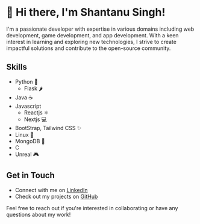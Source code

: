 # 👋 Hi there, I'm Shantanu Singh!

I'm a passionate developer with expertise in various domains including web development, game development, and app development. With a keen interest in learning and exploring new technologies, I strive to create impactful solutions and contribute to the open-source community.


## Skills
- Python 🐍
  - Flask 🌶️
- Java ☕
- Javascript
  - Reactjs ⚛️
  - Nextjs 💻
- BootStrap, Tailwind CSS ✨
- Linux 🐧
- MongoDB 🍃
- C
- Unreal 🎮


## Get in Touch
- Connect with me on [LinkedIn](https://www.linkedin.com/in/shantanu-singh-11b097241/)
- Check out my projects on [GitHub](https://github.com/ShantanuSingh08)

Feel free to reach out if you're interested in collaborating or have any questions about my work!
